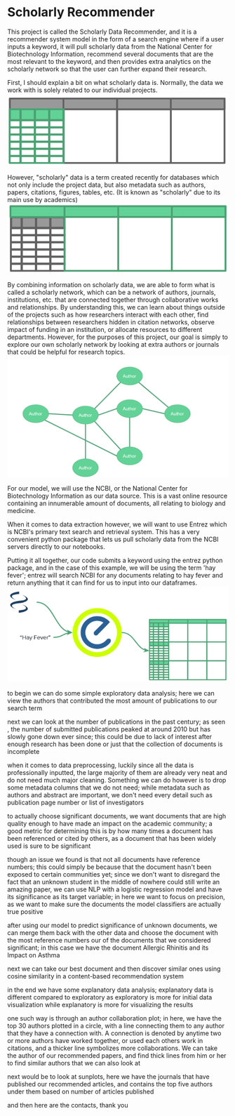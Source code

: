 # Scholarly Recommender

This project is called the Scholarly Data Recommender, and it is a recommender system model in the form of a search engine where if a user inputs a keyword, it will pull scholarly data from the National Center for Biotechnology Information, recommend several documents that are the most relevant to the keyword, and then provides extra analytics on the scholarly network so that the user can further expand their research.

First, I should explain a bit on what scholarly data is. Normally, the data we work with is solely related to our individual projects.
![normal data](reports/figures/normal_data.png)


However, "scholarly" data is a term created recently for databases which not only include the project data, but also metadata such as authors, papers, citations, figures, tables, etc.  (It is known as "scholarly" due to its main use by academics)
![scholarly data](reports/figures/scholarly_data.png)


By combining information on scholarly data, we are able to form what is called a scholarly network, which can be a network of authors, journals, institutions, etc. that are connected together through collaborative works and relationships. By understanding this, we can learn about things outside of the projects such as how researchers interact with each other, find relationships between researchers hidden in citation networks, observe impact of funding in an institution, or allocate resources to different departments.  However, for the purposes of this project, our goal is simply to explore our own scholarly network by looking at extra authors or journals that could be helpful for research topics.
![scholarly network](reports/figures/scholarly_network.png)

For our model, we will use the NCBI, or the National Center for Biotechnology Information as our data source.  This is a vast online resource containing an innumerable amount of documents, all relating to biology and medicine.

When it comes to data extraction however, we will want to use Entrez which is NCBI's primary text search and retrieval system.  This has a very convenient python package that lets us pull scholarly data from the NCBI servers directly to our notebooks.

Putting it all together, our code submits a keyword using the entrez python package, and in the case of this example, we will be using the term 'hay fever'; entrez will search NCBI for any documents relating to hay fever and return anything that it can find for us to input into our dataframes.
![data scraping](reports/figures/data_scraping.png)

to begin we can do some simple exploratory data analysis; here we can view the authors that contributed the most amount of publications to our search term

next we can look at the number of publications in the past century; as seen , the number of submitted publications peaked at around 2010 but has slowly gone down ever since; this could be due to lack of interest after enough research has been done or just that the collection of documents is incomplete

when it comes to data preprocessing, luckily since all the data is professionally inputted, the large majority of them are already very neat and do not need much major cleaning.
Something we can do however is to drop some metadata columns that we do not need; while metadata such as authors and abstract are important, we don't need every detail such as publication page number or list of investigators

to actually choose significant documents, we want documents that are high quality enough to have made an impact on the academic community; a good metric for determining this is by how many times a document has been referenced or cited by others, as a document that has been widely used is sure to be significant

though an issue we found is that not all documents have reference numbers; this could simply be because that the document hasn't been exposed to certain communities yet; since we don't want to disregard the fact that an unknown student in the middle of nowhere could still write an amazing paper, we can use NLP with a logistic regression model and have its significance as its target variable; in here we want to focus on precision, as we want to make sure the documents the model classifiers are actually true positive

after using our model to predict significance of unknown documents, we can merge them back with the other data and choose the document with the most reference numbers our of the documents that we considered significant; in this case we have the document Allergic Rhinitis and its Impact on Asthma

next we can take our best document and then discover similar ones using cosine similarity in a content-based recommendation system

in the end we have some explanatory data analysis; explanatory data is different compared to exploratory as exploratory is more for initial data visualization while explanatory is more for visualizing the results

one such way is through an author collaboration plot; in here, we have the top 30 authors plotted in a circle, with a line connecting them to any author that they have a connection with.  A connection is denoted by anytime two or more authors have worked together, or used each others work in citations, and a thicker line symbolizes more collaborations.  We can take the author of our recommended papers, and find thick lines from him or her to find similar authors that we can also look at

next would be to look at sunplots, here we have the journals that have published our recommended articles, and contains the top five authors under them based on number of articles published



and then here are the contacts, thank you 
